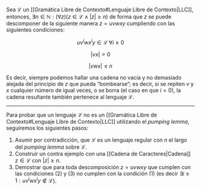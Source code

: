 Sea $\mathscr{L}$ un [[Gramática Libre de Contexto#Lenguaje Libre de Contexto|LLC]], entonces, $\exists n \in \mathbb{N} : (\forall z)(z \in \mathscr{L} \land |z| \geq n)$ de forma que $z$ se puede descomponer de la siguiente manera $z=uvwxy$ cumpliendo con las siguientes condiciones:

$$\tag{1} u v^i w x^i y \in \mathscr{L} \; \forall i \geq 0$$

$$\tag{2} |vx| \gt 0$$

$$\tag{3} |vwx| \leq n$$

Es decir, siempre podemos hallar una cadena no vacía y no demasiado alejada del principio de $z$ que pueda “bombearse”; es decir, si se repiten $v$ y $x$ cualquier número de igual veces, o se borra (el caso en que $i = 0$), la cadena resultante también pertenece al lenguaje $\mathscr{L}$.

***

Para probar que un lenguaje $\mathscr{L}$ no es un [[Gramática Libre de Contexto#Lenguaje Libre de Contexto|LLC]] utilizando el *pumping lemma*, seguiremos los siguientes pasos:
1. Asumir por contradicción, que $\mathscr{L}$ es un lenguaje regular con $n$ el largo del *pumping lemma* sobre $\mathscr{L}$.
2. Construir un contra ejemplo con una [[Cadena de Caracteres|Cadena]] $z \in \mathscr{L}$ con $|z| \geq n$.
3. Demostrar que para toda descomposición $z=uvwxy$ que cumplen con las condiciones $(2)$ y $(3)$ no cumplen con la condición $(1)$ (es decir $\exists i \geq 1: u v^i w x^i y \notin \mathscr{L}$).
